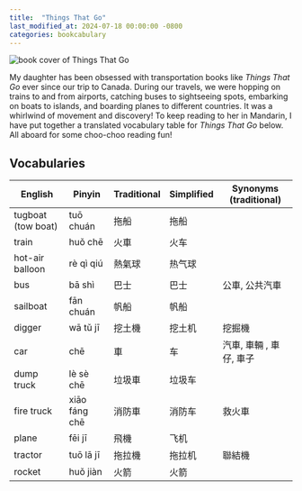 ```yaml
---
title:  "Things That Go"
last_modified_at: 2024-07-18 00:00:00 -0800
categories: bookcabulary
---
```


![book cover of Things That Go](https://i.imgur.com/BtAIeQg.jpg)

My daughter has been obsessed with transportation books like *Things That Go* ever since our trip to Canada. During our travels, we were hopping on trains to and from airports, catching buses to sightseeing spots, embarking on boats to islands, and boarding planes to different countries. It was a whirlwind of movement and discovery! To keep reading to her in Mandarin, I have put together a translated vocabulary table for *Things That Go* below. All aboard for some choo-choo reading fun!

## Vocabularies

| English | Pinyin  | Traditional  |  Simplified | Synonyms (traditional)
|-----|---|---|---|---|
| tugboat (tow boat) | tuō chuán | 拖船 | 拖船 | |
| train | huǒ chē | 火車 | 火车 | |
| hot-air balloon | rè qì qiú | 熱氣球 | 热气球 | |
| bus | bā shì | 巴士 | 巴士 | 公車, 公共汽車 |
| sailboat | fān chuán | 帆船 | 帆船 | |
| digger | wā tǔ jī | 挖土機 | 挖土机 | 挖掘機 |
| car | chē | 車 | 车 | 汽車, 車輛 , 車仔, 車子|
| dump truck | lè sè chē  | 垃圾車 | 垃圾车 | |
| fire truck | xiāo fáng chē | 消防車 | 消防车 | 救火車 |
| plane | fēi jī | 飛機 | 飞机 | |
| tractor | tuō lā jī | 拖拉機 | 拖拉机 | 聯結機 |
| rocket | huǒ jiàn | 火箭 | 火箭 | |
